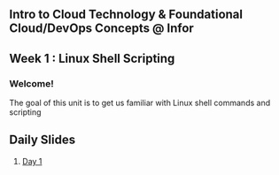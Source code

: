 ## Intro to Cloud Technology & Foundational Cloud/DevOps Concepts @ Infor 
## Week 1 : Linux Shell Scripting

### Welcome!

The goal of this unit is to get us familiar with Linux shell commands and scripting


## Daily Slides

1. [Day 1](https://docs.google.com/presentation/d/14VC8i_zm_DABSIRadiY8TE8f9r1S-qIAlcjDTmuWGcw/edit?usp=sharing)


